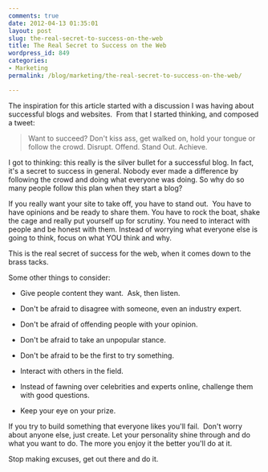 ```yaml
---
comments: true
date: 2012-04-13 01:35:01
layout: post
slug: the-real-secret-to-success-on-the-web
title: The Real Secret to Success on the Web
wordpress_id: 849
categories:
- Marketing
permalink: /blog/marketing/the-real-secret-to-success-on-the-web/

---
```


The inspiration for this article started with a discussion I was having about successful blogs and websites.  From that I started thinking, and composed a tweet:


> Want to succeed? Don't kiss ass, get walked on, hold your tongue or follow the crowd. Disrupt. Offend. Stand Out. Achieve.


I got to thinking: this really is the silver bullet for a successful blog. In fact, it's a secret to success in general. Nobody ever made a difference by following the crowd and doing what everyone was doing. So why do so many people follow this plan when they start a blog?

If you really want your site to take off, you have to stand out.  You have to have opinions and be ready to share them. You have to rock the boat, shake the cage and really put yourself up for scrutiny. You need to interact with people and be honest with them. Instead of worrying what everyone else is going to think, focus on what YOU think and why.

This is the real secret of success for the web, when it comes down to the brass tacks.

Some other things to consider:



	
  * Give people content they want.  Ask, then listen.

	
  * Don't be afraid to disagree with someone, even an industry expert.

	
  * Don't be afraid of offending people with your opinion.

	
  * Don't be afraid to take an unpopular stance.

	
  * Don't be afraid to be the first to try something.

	
  * Interact with others in the field.

	
  * Instead of fawning over celebrities and experts online, challenge them with good questions.

	
  * Keep your eye on your prize.


If you try to build something that everyone likes you'll fail.  Don't worry about anyone else, just create. Let your personality shine through and do what you want to do. The more you enjoy it the better you'll do at it.

Stop making excuses, get out there and do it.
